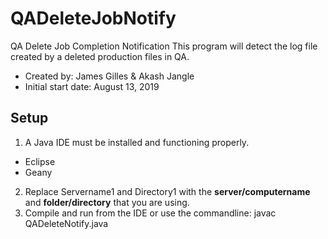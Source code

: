 # QADeleteJobNotify
QA Delete Job Completion Notification
This program will detect the log file created by a
deleted production files in QA.
 
* Created by: James Gilles & Akash Jangle
* Initial start date: August 13, 2019

## Setup
1) A Java IDE must be installed and functioning properly.
* Eclipse
* Geany
2) Replace Servername1 and Directory1 with the **server/computername** and **folder/directory** that you are using.
3) Compile and run from the IDE or use the commandline: javac QADeleteNotify.java 
